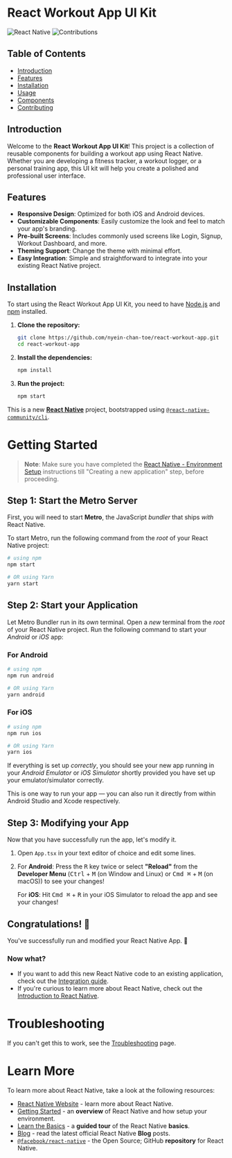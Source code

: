 # React Workout App UI Kit

![React Native](https://img.shields.io/badge/React%20Native-0.63-blue)
![Contributions](https://img.shields.io/badge/contributions-welcome-brightgreen)

## Table of Contents

- [Introduction](#introduction)
- [Features](#features)
- [Installation](#installation)
- [Usage](#usage)
- [Components](#components)
- [Contributing](#contributing)

## Introduction

Welcome to the **React Workout App UI Kit**! This project is a collection of reusable components for building a workout app using React Native. Whether you are developing a fitness tracker, a workout logger, or a personal training app, this UI kit will help you create a polished and professional user interface.

## Features

- **Responsive Design**: Optimized for both iOS and Android devices.
- **Customizable Components**: Easily customize the look and feel to match your app's branding.
- **Pre-built Screens**: Includes commonly used screens like Login, Signup, Workout Dashboard, and more.
- **Theming Support**: Change the theme with minimal effort.
- **Easy Integration**: Simple and straightforward to integrate into your existing React Native project.

## Installation

To start using the React Workout App UI Kit, you need to have [Node.js](https://nodejs.org/) and [npm](https://www.npmjs.com/) installed.

1. **Clone the repository:**

    ```bash
    git clone https://github.com/nyein-chan-toe/react-workout-app.git
    cd react-workout-app
    ```

2. **Install the dependencies:**

    ```bash
    npm install
    ```

3. **Run the project:**

    ```bash
    npm start
    ```

This is a new [**React Native**](https://reactnative.dev) project, bootstrapped using [`@react-native-community/cli`](https://github.com/react-native-community/cli).

# Getting Started

>**Note**: Make sure you have completed the [React Native - Environment Setup](https://reactnative.dev/docs/environment-setup) instructions till "Creating a new application" step, before proceeding.

## Step 1: Start the Metro Server

First, you will need to start **Metro**, the JavaScript _bundler_ that ships _with_ React Native.

To start Metro, run the following command from the _root_ of your React Native project:

```bash
# using npm
npm start

# OR using Yarn
yarn start
```

## Step 2: Start your Application

Let Metro Bundler run in its _own_ terminal. Open a _new_ terminal from the _root_ of your React Native project. Run the following command to start your _Android_ or _iOS_ app:

### For Android

```bash
# using npm
npm run android

# OR using Yarn
yarn android
```

### For iOS

```bash
# using npm
npm run ios

# OR using Yarn
yarn ios
```

If everything is set up _correctly_, you should see your new app running in your _Android Emulator_ or _iOS Simulator_ shortly provided you have set up your emulator/simulator correctly.

This is one way to run your app — you can also run it directly from within Android Studio and Xcode respectively.

## Step 3: Modifying your App

Now that you have successfully run the app, let's modify it.

1. Open `App.tsx` in your text editor of choice and edit some lines.
2. For **Android**: Press the <kbd>R</kbd> key twice or select **"Reload"** from the **Developer Menu** (<kbd>Ctrl</kbd> + <kbd>M</kbd> (on Window and Linux) or <kbd>Cmd ⌘</kbd> + <kbd>M</kbd> (on macOS)) to see your changes!

   For **iOS**: Hit <kbd>Cmd ⌘</kbd> + <kbd>R</kbd> in your iOS Simulator to reload the app and see your changes!

## Congratulations! :tada:

You've successfully run and modified your React Native App. :partying_face:

### Now what?

- If you want to add this new React Native code to an existing application, check out the [Integration guide](https://reactnative.dev/docs/integration-with-existing-apps).
- If you're curious to learn more about React Native, check out the [Introduction to React Native](https://reactnative.dev/docs/getting-started).

# Troubleshooting

If you can't get this to work, see the [Troubleshooting](https://reactnative.dev/docs/troubleshooting) page.

# Learn More

To learn more about React Native, take a look at the following resources:

- [React Native Website](https://reactnative.dev) - learn more about React Native.
- [Getting Started](https://reactnative.dev/docs/environment-setup) - an **overview** of React Native and how setup your environment.
- [Learn the Basics](https://reactnative.dev/docs/getting-started) - a **guided tour** of the React Native **basics**.
- [Blog](https://reactnative.dev/blog) - read the latest official React Native **Blog** posts.
- [`@facebook/react-native`](https://github.com/facebook/react-native) - the Open Source; GitHub **repository** for React Native.
